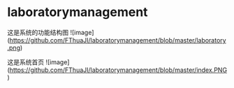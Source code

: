 # laboratorymanagement
这是系统的功能结构图
![image] (https://github.com/FThuaJI/laboratorymanagement/blob/master/laboratory.png)

这是系统首页
![image] (https://github.com/FThuaJI/laboratorymanagement/blob/master/index.PNG)
